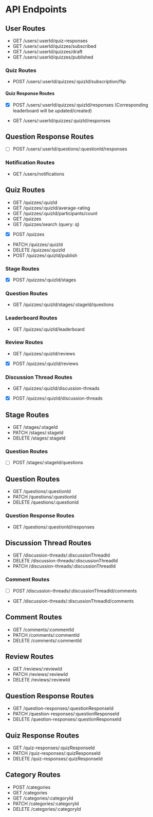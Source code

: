 # API Endpoints

## User Routes

- GET /users/:userId/quiz-responses
- GET /users/:userId/quizzes/subscribed
- GET /users/:userId/quizzes/draft
- GET /users/:userId/quizzes/published

### Quiz Routes

- POST /users/:userId/quizzes/:quizId/subscription/flip

#### Quiz Response Routes

- [x] POST /users/:userId/quizzes/:quizId/responses (Corresponding leaderboard will be updated/created)
- GET /users/:userId/quizzes/:quizId/responses

## Question Response Routes

- [ ] POST /users/:userId/questions/:questionId/responses

### Notification Routes

- GET /users/notifications

## Quiz Routes

- GET /quizzes/:quizId
- GET /quizzes/:quizId/average-rating
- GET /quizzes/:quizId/participants/count
- GET /quizzes
- GET /quizzes/search (query: q)
- [x] POST /quizzes
- PATCH /quizzes/:quizId
- DELETE /quizzes/:quizId
- POST /quizzes/:quizId/publish

### Stage Routes

- [x] POST /quizzes/:quizId/stages

### Question Routes

- GET /quizzes/:quizId/stages/:stageId/questions

### Leaderboard Routes

- GET /quizzes/:quizId/leaderboard

### Review Routes

- GET /quizzes/:quizId/reviews
- [x] POST /quizzes/:quizId/reviews

### Discussion Thread Routes

- GET /quizzes/:quizId/discussion-threads
- [x] POST /quizzes/:quizId/discussion-threads

## Stage Routes

- GET /stages/:stageId
- PATCH /stages/:stageId
- DELETE /stages/:stageId

### Question Routes

- [ ] POST /stages/:stageId/questions

## Question Routes

- GET /questions/:questionId
- PATCH /questions/:questionId
- DELETE /questions/:questionId

### Question Response Routes

- GET /questions/:questionId/responses

## Discussion Thread Routes

- GET /discussion-threads/:discussionThreadId
- DELETE /discussion-threads/:discussionThreadId
- PATCH /discussion-threads/:discussionThreadId

### Comment Routes

- [ ] POST /discussion-threads/:discussionThreadId/comments
- GET /discussion-threads/:discussionThreadId/comments

## Comment Routes

- GET /comments/:commentId
- PATCH /comments/:commentId
- DELETE /comments/:commentId

## Review Routes

- GET /reviews/:reviewId
- PATCH /reviews/:reviewId
- DELETE /reviews/:reviewId

## Question Response Routes

- GET /question-responses/:questionResponseId
- PATCH /question-responses/:questionResponseId
- DELETE /question-responses/:questionResponseId

## Quiz Response Routes

- GET /quiz-responses/:quizResponseId
- PATCH /quiz-responses/:quizResponseId
- DELETE /quiz-responses/:quizResponseId

## Category Routes

- POST /categories
- GET /categories
- GET /categories/:categoryId
- PATCH /categories/:categoryId
- DELETE /categories/:categoryId
